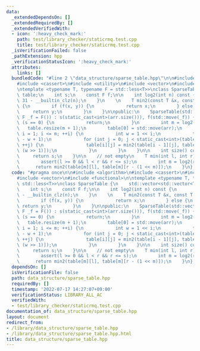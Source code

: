 ```yaml
---
data:
  _extendedDependsOn: []
  _extendedRequiredBy: []
  _extendedVerifiedWith:
  - icon: ':heavy_check_mark:'
    path: test/library_checker/staticrmq.test.cpp
    title: test/library_checker/staticrmq.test.cpp
  _isVerificationFailed: false
  _pathExtension: hpp
  _verificationStatusIcon: ':heavy_check_mark:'
  attributes:
    links: []
  bundledCode: "#line 2 \"data_structure/sparse_table.hpp\"\n\n#include <algorithm>\n\
    #include <cassert>\n#include <utility>\n#include <vector>\n#include <functional>\n\
    \ntemplate <typename T, typename F = std::less<T>>\nclass SparseTable {\n    std::vector<std::vector<T>>\
    \ table;\n    int s;\n    const F f;\n\n    int log2(int n) const {\n        return\
    \ 31 - __builtin_clz(n);\n    }\n    \n    T min2(const T &x, const T &y) const\
    \ {\n        if (f(x, y)) {\n            return x;\n        } else {\n       \
    \     return y;\n        }\n    }\n\npublic:\n    SparseTable(std::vector<T> arr,\
    \ F _f = F()) : s(static_cast<int>(arr.size())), f(std::move(_f)) {\n        if\
    \ (s == 0) {\n            return;\n        }\n        int m = log2(s);\n     \
    \   table.resize(m + 1);\n        table[0] = std::move(arr);\n        for (int\
    \ i = 1; i <= m; ++i) {\n            int w = 1 << i;\n            table[i].resize(s\
    \ - w + 1);\n            for (int j = 0; j < static_cast<int>(table[i].size());\
    \ ++j) {\n                table[i][j] = min2(table[i - 1][j], table[i - 1][j +\
    \ (w >> 1)]);\n            }\n        }\n    }\n\n    int size() const {\n   \
    \     return s;\n    }\n\n    // not empty\n    T min(int l, int r) const {\n\
    \        assert(l >= 0 && l < r && r <= s);\n        int m = log2(r - l);\n  \
    \      return min2(table[m][l], table[m][r - (1 << m)]);\n    }\n};\n\n"
  code: "#pragma once\n\n#include <algorithm>\n#include <cassert>\n#include <utility>\n\
    #include <vector>\n#include <functional>\n\ntemplate <typename T, typename F =\
    \ std::less<T>>\nclass SparseTable {\n    std::vector<std::vector<T>> table;\n\
    \    int s;\n    const F f;\n\n    int log2(int n) const {\n        return 31\
    \ - __builtin_clz(n);\n    }\n    \n    T min2(const T &x, const T &y) const {\n\
    \        if (f(x, y)) {\n            return x;\n        } else {\n           \
    \ return y;\n        }\n    }\n\npublic:\n    SparseTable(std::vector<T> arr,\
    \ F _f = F()) : s(static_cast<int>(arr.size())), f(std::move(_f)) {\n        if\
    \ (s == 0) {\n            return;\n        }\n        int m = log2(s);\n     \
    \   table.resize(m + 1);\n        table[0] = std::move(arr);\n        for (int\
    \ i = 1; i <= m; ++i) {\n            int w = 1 << i;\n            table[i].resize(s\
    \ - w + 1);\n            for (int j = 0; j < static_cast<int>(table[i].size());\
    \ ++j) {\n                table[i][j] = min2(table[i - 1][j], table[i - 1][j +\
    \ (w >> 1)]);\n            }\n        }\n    }\n\n    int size() const {\n   \
    \     return s;\n    }\n\n    // not empty\n    T min(int l, int r) const {\n\
    \        assert(l >= 0 && l < r && r <= s);\n        int m = log2(r - l);\n  \
    \      return min2(table[m][l], table[m][r - (1 << m)]);\n    }\n};\n\n"
  dependsOn: []
  isVerificationFile: false
  path: data_structure/sparse_table.hpp
  requiredBy: []
  timestamp: '2022-07-17 14:27:07+09:00'
  verificationStatus: LIBRARY_ALL_AC
  verifiedWith:
  - test/library_checker/staticrmq.test.cpp
documentation_of: data_structure/sparse_table.hpp
layout: document
redirect_from:
- /library/data_structure/sparse_table.hpp
- /library/data_structure/sparse_table.hpp.html
title: data_structure/sparse_table.hpp
---
```


